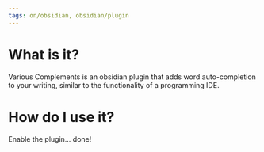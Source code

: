 ```yaml
---
tags: on/obsidian, obsidian/plugin
---
```

# What is it?
Various Complements is an obsidian plugin that adds word auto-completion to your writing, similar to the functionality of a programming IDE.

# How do I use it?
Enable the plugin... done!